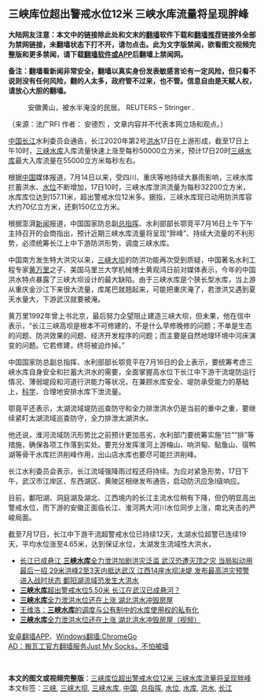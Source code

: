  <h2>三峡库位超出警戒水位12米 三峡水库流量将呈现胖峰</h2> <p class="notice"><b>大陆网友注意：本文中的链接除此处和文末的<a href="https://github.com/bannedbook/fanqiang" >翻墙</a>软件下载和<a href="https://github.com/killgcd/justmysocks/blob/master/README.md">翻墙推荐</a>链接外全部为禁网链接，未翻墙状态下打不开，请勿点击。此为文字版禁闻，欲看图文视频完整版和更多禁闻，请下载<a href="https://github.com/bannedbook/fanqiang">翻墙软件或APP</a>后翻墙上禁闻网。</p><p>备注：翻墙看新闻非常安全，翻墙以真实身份发表敏感言论有一定风险，但只看不说则没有任何风险，翻的人太多，政府管不过来，也不管。信息自由是天赋人权，请放心大胆的翻墙。</b></p>  <div class="entry"> <figure>                <figcaption>                <span>安徽黄山，被水半淹没的民居。</span>                <span>REUTERS &#8211; Stringer .</span>            </figcaption></figure> <p>（来源：法广RFI                      <span>                作者：             </span>                                                                                        安德烈                                                                                            ，文章内容并不代表本网立场和观点。）</p> <p>                    <span class='wp_keywordlink_affiliate'><a href="https://www.bannedbook.org/" title="中国" target="_blank">中国</a></span><a href="https://www.bannedbook.org/bnews/tag/%E9%95%BF%E6%B1%9F/" class="st_tag internal_tag" rel="tag" title="标签 长江 下的日志">长江</a>水利委员会通告，长江2020年第2号<a href="https://www.bannedbook.org/bnews/tag/%e6%b4%aa%e6%b0%b4/" class="st_tag internal_tag" rel="tag" title="标签 洪水 下的日志">洪水</a>17日在上游形成，截至17日上午10时，<a href="https://www.bannedbook.org/bnews/tag/%e4%b8%89%e5%b3%a1/" class="st_tag internal_tag" rel="tag" title="标签 三峡 下的日志">三峡</a><a href="https://www.bannedbook.org/bnews/tag/%e6%b0%b4%e5%ba%93/" class="st_tag internal_tag" rel="tag" title="标签 水库 下的日志">水库</a>入库流量快速上涨至每秒50000立方米，预计17日20时<a href="https://www.bannedbook.org/bnews/tag/%E4%B8%89%E5%B3%A1%E6%B0%B4%E5%BA%93/" class="st_tag internal_tag" rel="tag" title="标签 三峡水库 下的日志">三峡水库</a>最大入库流量在55000立方米每秒左右。                </p> <p>根据<a href="https://www.bannedbook.org/bnews/tag/%E4%B8%AD%E5%9B%BD/" class="st_tag internal_tag" rel="tag" title="标签 中国 下的日志">中国</a>媒体报道，7月14日以来，受四川、重庆等地持续大暴雨影响，三峡水库拦蓄洪水、<a href="https://www.bannedbook.org/bnews/tag/%E6%B0%B4%E4%BD%8D/" class="st_tag internal_tag" rel="tag" title="标签 水位 下的日志">水位</a>不断增加，17日10时，三峡水库泄洪流量为每秒32200立方米，水库库位达到157.11米，超出警戒水位12米多。据指，三峡水库现已动用防洪库容大约70亿立方米，还剩150亿立方米。</p>  <p>根据澎湃<span class='wp_keywordlink_affiliate'><a href="https://www.bannedbook.org/" title="新闻">新闻</a></span>报道，中国国家防总副<a href="https://www.bannedbook.org/bnews/tag/%E6%80%BB%E6%8C%87%E6%8C%A5/" class="st_tag internal_tag" rel="tag" title="标签 总指挥 下的日志">总指挥</a>、水利部部长鄂竞平7月16日上午下午主持召开的会商指出，预计近期三峡水库流量将呈现“胖峰”、持续大流量的不利形势，必须统筹长江上中下游防洪形势，调度三峡水库。</p> <p>中国南方发生特大洪灾以来，<a href="https://www.bannedbook.org/bnews/tag/%e4%b8%89%e5%b3%a1%e5%a4%a7%e5%9d%9d/" class="st_tag internal_tag" rel="tag" title="标签 三峡大坝 下的日志">三峡大坝</a>的防洪功能再次受到质疑，中国著名水利工程专家<span class='wp_keywordlink'><a href="https://www.bannedbook.org/forum2/topic1414.html" title="黄万里文集" target="_blank">黄万里</a></span>之子、美国马里兰大学机械博士黄观鸿日前对媒体表示，今年的中国洪水特点暴露了三峡大坝设计的最大缺陷。由于三峡水库是个狭长型水库，当上游从重庆金沙江下来很大流量，库尾巴就翘起来，可能把重庆淹了，若泄洪又遇到夏天水量大，下游武汉就要被淹。</p> <p>黄万里1992年曾上书北京，最后努力企望阻止建造三峡大坝，但未果，他在信中表示，“长江三峡高坝是根本不可修建的，不是什么早修晚修的问题；不单是生态的问题、防洪效果的问题、经济开发程序的问题；而主要是自然地理环境中河床演变的问题。它若修建，终将被迫炸掉。”</p>  <p>中国国家防总副总指挥、水利部部长鄂竞平在7月16日的会上表示，要统筹考虑三峡水库自身安全和拦蓄大洪水的需要，全面掌握高水位下长江中下游干流堤防运行情况、薄弱堤段和河道行洪能力等状况，在兼顾水库安全、堤防承受能力的基础上，<span class='wp_keywordlink'><a href="https://www.bannedbook.org/forum11/topic309.html" title="禁片：“科学”的棍子" target="_blank">科学</a></span>、合理地安排水库下泄流量。</p> <p>鄂竟平还表示，太湖流域堤防巡查防守和全力排泄洪水仍是当前的重中之重，要继续紧盯太湖流域巡查防守，全力排泄太湖洪水。</p> <p>他还说，淮河流域防汛形势比之前预计更加恶劣，水利部门要统筹实施“拦”“排”等措施，确保各项工作落到实处。要充分发挥淮河上游梅山、响洪甸、鲇鱼山、宿鸭湖等骨干水库拦洪削峰作用，出山店水库也要尽可能拦洪削峰。</p>  <p>长江水利委员会表示，长江流域强降雨过程还将持续。为应对紧急形势，17日下午，武汉市江岸区、东西湖区、黄陂区相继发布通告，启动防汛应急I级响应。</p> <p>目前，鄱阳湖、洞庭湖及湖北、江西境内的长江主流水位稍有下降，但仍明显高出警戒水位，而下游的安徽正面临长江、淮河两大河川水位同步上涨，南北夹击的严峻局面。</p> <p>截至7月17日，长江中下游干流超警戒水位已持续12天，太湖水位超警已连续19天，平均水位涨至4.65米，达到保证水位，太湖发生流域性大洪水，</p>  <ul class='op-related-articles' title='相关阅读'> <li><a href='https://www.bannedbook.org/bnews/comments/20200713/1360008.html' target='_blank'>长江已成悬江 <b>三峡水库</b>全力泄洪加剧洪灾泛滥 武汉恐遭灭顶之灾 当局拟动用最后一招 29米洪峰2至3天内抵达武汉 江西14座水坝决堤 发布最高洪灾预警 进入战时状态 鄱阳湖流域恐发生大洪水</a></li> <li><a href='https://www.bannedbook.org/bnews/headline/20200713/1359895.html' target='_blank'><b>三峡水库</b>超出警戒水位5.50米  长江在武汉已成悬河？</a></li> <li><a href='https://www.bannedbook.org/bnews/cbnews/20200706/1356305.html' target='_blank'><b>三峡水库</b>全力泄洪水位还在上涨 湖北洪水冲毁房屋</a></li> <li><a href='https://www.bannedbook.org/bnews/baitai/20200705/1356203.html' target='_blank'>王维洛：<b>三峡水库</b>的调度与公有制中的水库使用权的私有化</a></li> <li><a href='https://www.bannedbook.org/bnews/comments/20200705/1355945.html' target='_blank'><b>三峡水库</b>全力泄洪水位还在上涨 湖北洪水冲毁房屋（视频）</a></li> </ul> <div class="texttj"> <a href="https://github.com/bannedbook/fanqiang/wiki/%E7%A6%81%E9%97%BB%E7%BD%91%E5%AE%89%E5%8D%93%E7%BF%BB%E5%A2%99%E6%96%B0%E9%97%BBAPP" target="_blank">安卓翻墙APP</a>、<a href="https://github.com/bannedbook/fanqiang/wiki/Chrome%E4%B8%80%E9%94%AE%E7%BF%BB%E5%A2%99%E5%8C%85" target="_blank">Windows翻墙:ChromeGo</a><br/> <a href="https://github.com/killgcd/justmysocks/blob/master/README.md" target="_blank">AD：搬瓦工官方翻墙服务Just My Socks，不怕被墙</a> </div><p> </p><a name='sharetosocial'></a>         <div><b>本文的图文或视频完整版</b>：<a href='https://www.bannedbook.org/bnews/headline/20200718/1362561.html'>三峡库位超出警戒水位12米 三峡水库流量将呈现胖峰</a></div>  </div><!--END ENTRY--> <div class="postfooter"> <div>本文标签：<a href="https://www.bannedbook.org/bnews/tag/%e4%b8%89%e5%b3%a1/" rel="tag">三峡</a>, <a href="https://www.bannedbook.org/bnews/tag/%e4%b8%89%e5%b3%a1%e5%a4%a7%e5%9d%9d/" rel="tag">三峡大坝</a>, <a href="https://www.bannedbook.org/bnews/tag/%E4%B8%89%E5%B3%A1%E6%B0%B4%E5%BA%93/" rel="tag">三峡水库</a>, <a href="https://www.bannedbook.org/bnews/tag/%E4%B8%AD%E5%9B%BD/" rel="tag">中国</a>, <a href="https://www.bannedbook.org/bnews/tag/%E6%80%BB%E6%8C%87%E6%8C%A5/" rel="tag">总指挥</a>, <a href="https://www.bannedbook.org/bnews/tag/%E6%B0%B4%E4%BD%8D/" rel="tag">水位</a>, <a href="https://www.bannedbook.org/bnews/tag/%e6%b0%b4%e5%ba%93/" rel="tag">水库</a>, <a href="https://www.bannedbook.org/bnews/tag/%e6%b4%aa%e6%b0%b4/" rel="tag">洪水</a>, <a href="https://www.bannedbook.org/bnews/tag/%E9%95%BF%E6%B1%9F/" rel="tag">长江</a></div>  </div><!--END POSTFOOTER--> 